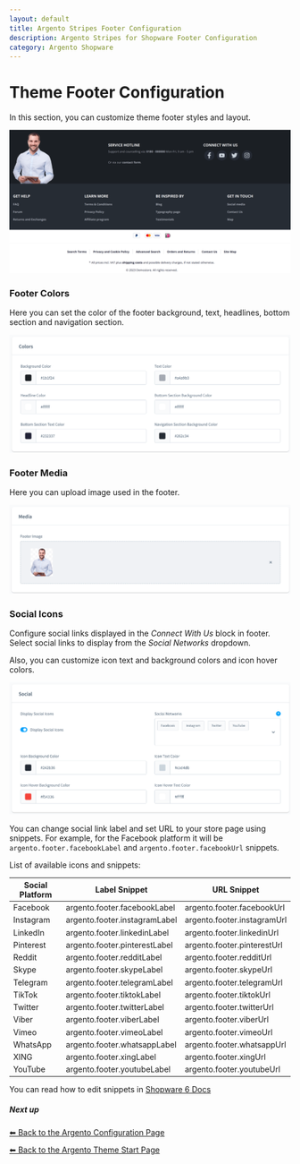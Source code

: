```yaml
---
layout: default
title: Argento Stripes Footer Configuration
description: Argento Stripes for Shopware Footer Configuration
category: Argento Shopware
---
```


# Theme Footer Configuration

In this section, you can customize theme footer styles and layout.

![Argento Shopware Footer](/images/shopware/configuration/footer-front.png)

### Footer Colors

Here you can set the color of the footer background, text, headlines, bottom section and navigation section.

![Argento Shopware Footer Colors Configuration](/images/shopware/configuration/footer-colors.png)

### Footer Media

Here you can upload image used in the footer.

![Argento Shopware Footer Media Configuration](/images/shopware/configuration/footer-media.png)

### Social Icons

Configure social links displayed in the *Connect With Us* block in footer. Select social links to display from the *Social Networks* dropdown.

Also, you can customize icon text and background colors and icon hover colors.

![Argento Shopware Footer Social Icons Configuration](/images/shopware/configuration/social-icons.png)

You can change social link label and set URL to your store page using snippets.
For example, for the Facebook platform it will be `argento.footer.facebookLabel` and `argento.footer.facebookUrl` snippets.

List of available icons and snippets:

Social Platform | Label Snippet                | URL Snippet
----------------|------------------------------|--------------------------------------
Facebook        | argento.footer.facebookLabel  | argento.footer.facebookUrl
Instagram       | argento.footer.instagramLabel | argento.footer.instagramUrl
LinkedIn        | argento.footer.linkedinLabel  | argento.footer.linkedinUrl
Pinterest       | argento.footer.pinterestLabel | argento.footer.pinterestUrl
Reddit          | argento.footer.redditLabel    | argento.footer.redditUrl
Skype           | argento.footer.skypeLabel     | argento.footer.skypeUrl
Telegram        | argento.footer.telegramLabel  | argento.footer.telegramUrl
TikTok          | argento.footer.tiktokLabel    | argento.footer.tiktokUrl
Twitter         | argento.footer.twitterLabel   | argento.footer.twitterUrl
Viber           | argento.footer.viberLabel     | argento.footer.viberUrl
Vimeo           | argento.footer.vimeoLabel     | argento.footer.vimeoUrl
WhatsApp        | argento.footer.whatsappLabel  | argento.footer.whatsappUrl
XING            | argento.footer.xingLabel      | argento.footer.xingUrl
YouTube         | argento.footer.youtubeLabel   | argento.footer.youtubeUrl

You can read how to edit snippets in [Shopware 6 Docs](https://docs.shopware.com/en/shopware-6-en/settings/snippets#edit-snippet)

##### Next up

[⬅ Back to the Argento Configuration Page](..)

[⬅ Back to the Argento Theme Start Page](../..)
